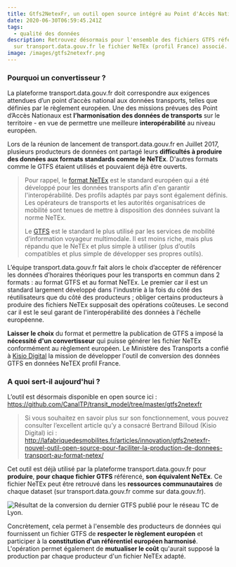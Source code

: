 ```yaml
---
title: Gtfs2NetexFr, un outil open source intégré au Point d'Accès National !
date: 2020-06-30T06:59:45.241Z
tags:
  - qualité des données
description: Retrouvez désormais pour l'ensemble des fichiers GTFS référencés
  sur transport.data.gouv.fr le fichier NeTEx (profil France) associé.
image: /images/gtfs2netexfr.png
---
```

### **Pourquoi un convertisseur ?**

La plateforme transport.data.gouv.fr doit correspondre aux exigences attendues d’un point d’accès national aux données transports, telles que définies par le règlement européen. Une des missions prévues des Point d’Accès Nationaux est **l’harmonisation des données de transports** sur le territoire - en vue de permettre une meilleure **interopérabilité** au niveau européen. 

Lors de la réunion de lancement de transport.data.gouv.fr en Juillet 2017, plusieurs producteurs de données ont partagé leurs **difficultés à produire des données aux formats standards comme le NeTEx**. D'autres formats comme le GTFS étaient utilisés et pouvaient déjà être ouverts.

> Pour rappel, le [format NeTEx](http://netex-cen.eu/) est le standard européen qui a été développé pour les données transports afin d'en garantir l'interopérabilité. Des profils adaptés par pays sont également définis. Les opérateurs de transports et les autorités organisatrices de mobilité sont tenues de mettre à disposition des données suivant la norme NeTEx. 
>
> Le [GTFS](https://developers.google.com/transit/gtfs?hl=fr) est le standard le plus utilisé par les services de mobilité d’information voyageur multimodale. Il est moins riche, mais plus répandu que le NeTEx et plus simple à utiliser (plus d’outils compatibles et plus simple de développer ses propres outils).

L’équipe transport.data.gouv.fr fait alors le choix d’accepter de référencer les données d’horaires théoriques pour les transports en commun dans 2 formats : au format GTFS et au format NeTEx. Le premier car il est un standard largement développé dans l'industrie à la fois du côté des réutilisateurs que du côté des producteurs ; obliger certains producteurs à produire des fichiers NeTEx supposait des opérations coûteuses. Le second car il est le seul garant de l'interopérabilité des données à l'échelle européenne.

**Laisser le choix** du format et permettre la publication de GTFS a imposé la **nécessité d'un convertisseur** qui puisse générer les fichier NeTEx conformément au règlement européen. Le Ministère des Transports a confié à [Kisio Digital](https://wiki.lafabriquedesmobilites.fr/wiki/Kisio) la mission de développer l'outil de conversion des données GTFS en données NeTEX profil France.

### **A quoi sert-il aujourd'hui ?**

L’outil est désormais disponible en open source ici : <https://github.com/CanalTP/transit_model/tree/master/gtfs2netexfr>


> Si vous souhaitez en savoir plus sur son fonctionnement, vous pouvez consulter l’excellent article qu’y a consacré Bertrand Billoud (Kisio Digital) ici : 
> <http://lafabriquedesmobilites.fr/articles/innovation/gtfs2netexfr-nouvel-outil-open-source-pour-faciliter-la-production-de-donnees-transport-au-format-netex/>

Cet outil est déjà utilisé par la plateforme transport.data.gouv.fr pour **produire**, **pour chaque fichier GTFS** référencé, **son équivalent NeTEx**. Ce fichier NeTEx peut être retrouvé dans les **ressources communautaires** de chaque dataset (sur transport.data.gouv.fr comme sur data.gouv.fr).

![](/images/capture-d’écran-2020-06-26-à-19.45.10.png "Résultat de la conversion du dernier GTFS publié pour le réseau TC de Lyon.")

Concrètement, cela permet à l'ensemble des producteurs de données qui fournissent un fichier GTFS de **respecter le règlement européen** et participer à la **constitution d'un référentiel européen harmonisé**. L'opération permet également de **mutualiser le coût** qu'aurait supposé la production par chaque producteur d'un fichier NeTEx adapté.